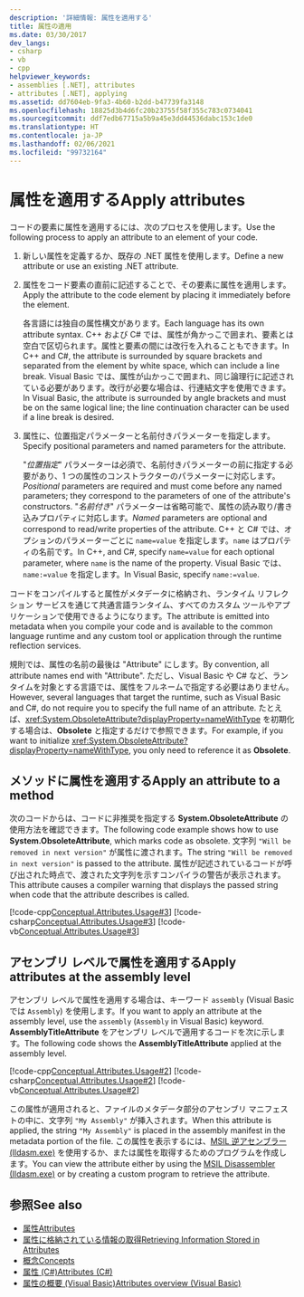 ```yaml
---
description: '詳細情報: 属性を適用する'
title: 属性の適用
ms.date: 03/30/2017
dev_langs:
- csharp
- vb
- cpp
helpviewer_keywords:
- assemblies [.NET], attributes
- attributes [.NET], applying
ms.assetid: dd7604eb-9fa3-4b60-b2dd-b47739fa3148
ms.openlocfilehash: 18825d3b4d6fc20b23755f58f355c783c0734041
ms.sourcegitcommit: ddf7edb67715a5b9a45e3dd44536dabc153c1de0
ms.translationtype: HT
ms.contentlocale: ja-JP
ms.lasthandoff: 02/06/2021
ms.locfileid: "99732164"
---
```

# <a name="apply-attributes"></a><span data-ttu-id="83091-103">属性を適用する</span><span class="sxs-lookup"><span data-stu-id="83091-103">Apply attributes</span></span>

<span data-ttu-id="83091-104">コードの要素に属性を適用するには、次のプロセスを使用します。</span><span class="sxs-lookup"><span data-stu-id="83091-104">Use the following process to apply an attribute to an element of your code.</span></span>

1. <span data-ttu-id="83091-105">新しい属性を定義するか、既存の .NET 属性を使用します。</span><span class="sxs-lookup"><span data-stu-id="83091-105">Define a new attribute or use an existing .NET attribute.</span></span>

2. <span data-ttu-id="83091-106">属性をコード要素の直前に記述することで、その要素に属性を適用します。</span><span class="sxs-lookup"><span data-stu-id="83091-106">Apply the attribute to the code element by placing it immediately before the element.</span></span>

     <span data-ttu-id="83091-107">各言語には独自の属性構文があります。</span><span class="sxs-lookup"><span data-stu-id="83091-107">Each language has its own attribute syntax.</span></span> <span data-ttu-id="83091-108">C++ および C# では、属性が角かっこで囲まれ、要素とは空白で区切られます。属性と要素の間には改行を入れることもできます。</span><span class="sxs-lookup"><span data-stu-id="83091-108">In C++ and C#, the attribute is surrounded by square brackets and separated from the element by white space, which can include a line break.</span></span> <span data-ttu-id="83091-109">Visual Basic では、属性が山かっこで囲まれ、同じ論理行に記述されている必要があります。改行が必要な場合は、行連結文字を使用できます。</span><span class="sxs-lookup"><span data-stu-id="83091-109">In Visual Basic, the attribute is surrounded by angle brackets and must be on the same logical line; the line continuation character can be used if a line break is desired.</span></span>

3. <span data-ttu-id="83091-110">属性に、位置指定パラメーターと名前付きパラメーターを指定します。</span><span class="sxs-lookup"><span data-stu-id="83091-110">Specify positional parameters and named parameters for the attribute.</span></span>

     <span data-ttu-id="83091-111">"*位置指定*" パラメーターは必須で、名前付きパラメーターの前に指定する必要があり、1 つの属性のコンストラクターのパラメーターに対応します。</span><span class="sxs-lookup"><span data-stu-id="83091-111">*Positional* parameters are required and must come before any named parameters; they correspond to the parameters of one of the attribute's constructors.</span></span> <span data-ttu-id="83091-112">"*名前付き*" パラメーターは省略可能で、属性の読み取り/書き込みプロパティに対応します。</span><span class="sxs-lookup"><span data-stu-id="83091-112">*Named* parameters are optional and correspond to read/write properties of the attribute.</span></span> <span data-ttu-id="83091-113">C++ と C# では、オプションのパラメーターごとに `name=value` を指定します。`name` はプロパティの名前です。</span><span class="sxs-lookup"><span data-stu-id="83091-113">In C++, and C#, specify `name=value` for each optional parameter, where `name` is the name of the property.</span></span> <span data-ttu-id="83091-114">Visual Basic では、`name:=value` を指定します。</span><span class="sxs-lookup"><span data-stu-id="83091-114">In Visual Basic, specify `name:=value`.</span></span>

 <span data-ttu-id="83091-115">コードをコンパイルすると属性がメタデータに格納され、ランタイム リフレクション サービスを通じて共通言語ランタイム、すべてのカスタム ツールやアプリケーションで使用できるようになります。</span><span class="sxs-lookup"><span data-stu-id="83091-115">The attribute is emitted into metadata when you compile your code and is available to the common language runtime and any custom tool or application through the runtime reflection services.</span></span>

 <span data-ttu-id="83091-116">規則では、属性の名前の最後は "Attribute" にします。</span><span class="sxs-lookup"><span data-stu-id="83091-116">By convention, all attribute names end with "Attribute".</span></span> <span data-ttu-id="83091-117">ただし、Visual Basic や C# など、ランタイムを対象とする言語では、属性をフルネームで指定する必要はありません。</span><span class="sxs-lookup"><span data-stu-id="83091-117">However, several languages that target the runtime, such as Visual Basic and C#, do not require you to specify the full name of an attribute.</span></span> <span data-ttu-id="83091-118">たとえば、<xref:System.ObsoleteAttribute?displayProperty=nameWithType> を初期化する場合は、**Obsolete** と指定するだけで参照できます。</span><span class="sxs-lookup"><span data-stu-id="83091-118">For example, if you want to initialize <xref:System.ObsoleteAttribute?displayProperty=nameWithType>, you only need to reference it as **Obsolete**.</span></span>

## <a name="apply-an-attribute-to-a-method"></a><span data-ttu-id="83091-119">メソッドに属性を適用する</span><span class="sxs-lookup"><span data-stu-id="83091-119">Apply an attribute to a method</span></span>

 <span data-ttu-id="83091-120">次のコードからは、コードに非推奨を指定する **System.ObsoleteAttribute** の使用方法を確認できます。</span><span class="sxs-lookup"><span data-stu-id="83091-120">The following code example shows how to use **System.ObsoleteAttribute**, which marks code as obsolete.</span></span> <span data-ttu-id="83091-121">文字列 `"Will be removed in next version"` が属性に渡されます。</span><span class="sxs-lookup"><span data-stu-id="83091-121">The string `"Will be removed in next version"` is passed to the attribute.</span></span> <span data-ttu-id="83091-122">属性が記述されているコードが呼び出された時点で、渡された文字列を示すコンパイラの警告が表示されます。</span><span class="sxs-lookup"><span data-stu-id="83091-122">This attribute causes a compiler warning that displays the passed string when code that the attribute describes is called.</span></span>

 [!code-cpp[Conceptual.Attributes.Usage#3](../../../samples/snippets/cpp/VS_Snippets_CLR/conceptual.attributes.usage/cpp/source1.cpp#3)]
 [!code-csharp[Conceptual.Attributes.Usage#3](../../../samples/snippets/csharp/VS_Snippets_CLR/conceptual.attributes.usage/cs/source1.cs#3)]
 [!code-vb[Conceptual.Attributes.Usage#3](../../../samples/snippets/visualbasic/VS_Snippets_CLR/conceptual.attributes.usage/vb/source1.vb#3)]

## <a name="apply-attributes-at-the-assembly-level"></a><span data-ttu-id="83091-123">アセンブリ レベルで属性を適用する</span><span class="sxs-lookup"><span data-stu-id="83091-123">Apply attributes at the assembly level</span></span>

 <span data-ttu-id="83091-124">アセンブリ レベルで属性を適用する場合は、キーワード `assembly` (Visual Basic では `Assembly`) を使用します。</span><span class="sxs-lookup"><span data-stu-id="83091-124">If you want to apply an attribute at the assembly level, use the `assembly` (`Assembly` in Visual Basic) keyword.</span></span> <span data-ttu-id="83091-125">**AssemblyTitleAttribute** をアセンブリ レベルで適用するコードを次に示します。</span><span class="sxs-lookup"><span data-stu-id="83091-125">The following code shows the **AssemblyTitleAttribute** applied at the assembly level.</span></span>

 [!code-cpp[Conceptual.Attributes.Usage#2](../../../samples/snippets/cpp/VS_Snippets_CLR/conceptual.attributes.usage/cpp/source1.cpp#2)]
 [!code-csharp[Conceptual.Attributes.Usage#2](../../../samples/snippets/csharp/VS_Snippets_CLR/conceptual.attributes.usage/cs/source1.cs#2)]
 [!code-vb[Conceptual.Attributes.Usage#2](../../../samples/snippets/visualbasic/VS_Snippets_CLR/conceptual.attributes.usage/vb/source1.vb#2)]

 <span data-ttu-id="83091-126">この属性が適用されると、ファイルのメタデータ部分のアセンブリ マニフェストの中に、文字列 `"My Assembly"` が挿入されます。</span><span class="sxs-lookup"><span data-stu-id="83091-126">When this attribute is applied, the string `"My Assembly"` is placed in the assembly manifest in the metadata portion of the file.</span></span> <span data-ttu-id="83091-127">この属性を表示するには、[MSIL 逆アセンブラー (Ildasm.exe)](../../framework/tools/ildasm-exe-il-disassembler.md) を使用するか、または属性を取得するためのプログラムを作成します。</span><span class="sxs-lookup"><span data-stu-id="83091-127">You can view the attribute either by using the [MSIL Disassembler (Ildasm.exe)](../../framework/tools/ildasm-exe-il-disassembler.md) or by creating a custom program to retrieve the attribute.</span></span>

## <a name="see-also"></a><span data-ttu-id="83091-128">参照</span><span class="sxs-lookup"><span data-stu-id="83091-128">See also</span></span>

- [<span data-ttu-id="83091-129">属性</span><span class="sxs-lookup"><span data-stu-id="83091-129">Attributes</span></span>](index.md)
- [<span data-ttu-id="83091-130">属性に格納されている情報の取得</span><span class="sxs-lookup"><span data-stu-id="83091-130">Retrieving Information Stored in Attributes</span></span>](retrieving-information-stored-in-attributes.md)
- [<span data-ttu-id="83091-131">概念</span><span class="sxs-lookup"><span data-stu-id="83091-131">Concepts</span></span>](/cpp/windows/attributed-programming-concepts)
- [<span data-ttu-id="83091-132">属性 (C#)</span><span class="sxs-lookup"><span data-stu-id="83091-132">Attributes (C#)</span></span>](../../csharp/programming-guide/concepts/attributes/index.md)
- [<span data-ttu-id="83091-133">属性の概要 (Visual Basic)</span><span class="sxs-lookup"><span data-stu-id="83091-133">Attributes overview (Visual Basic)</span></span>](../../visual-basic/programming-guide/concepts/attributes/index.md)
